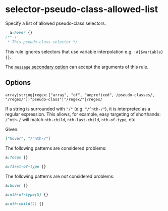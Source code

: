 # selector-pseudo-class-allowed-list

Specify a list of allowed pseudo-class selectors.

<!-- prettier-ignore -->
```css
  a:hover {}
/** ↑
 * This pseudo-class selector */
```

This rule ignores selectors that use variable interpolation e.g. `:#{$variable} {}`.

The [`message` secondary option](https://github.com/stylelint/stylelint/16.17.0/docs/user-guide/configure.md#message) can accept the arguments of this rule.

## Options

`array|string|regex`: `["array", "of", "unprefixed", /pseudo-classes/, "/regex/"]|"pseudo-class"|"/regex/"|/regex/`

If a string is surrounded with `"/"` (e.g. `"/^nth-/"`), it is interpreted as a regular expression. This allows, for example, easy targeting of shorthands: `/^nth-/` will match `nth-child`, `nth-last-child`, `nth-of-type`, etc.

Given:

```json
["hover", "/^nth-/"]
```

The following patterns are considered problems:

<!-- prettier-ignore -->
```css
a:focus {}
```

<!-- prettier-ignore -->
```css
a:first-of-type {}
```

The following patterns are _not_ considered problems:

<!-- prettier-ignore -->
```css
a:hover {}
```

<!-- prettier-ignore -->
```css
a:nth-of-type(5) {}
```

<!-- prettier-ignore -->
```css
a:nth-child(2) {}
```
